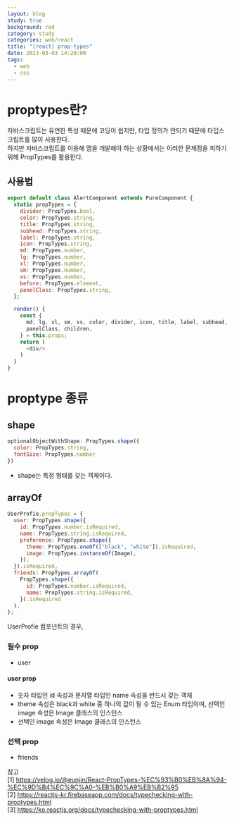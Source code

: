 ```yaml
---
layout: blog
study: true
background: red
category: study
categories: web/react
title: "[react] prop-types"
date: 2023-03-03 14:20:00
tags:
  - web
  - css
---
```


# proptypes란?

자바스크립트는 유연한 특성 때문에 코딩이 쉽지만, 타입 정의가 안되기 때문에 타입스크립트를 많이 사용한다.   
하지만 자바스크립트를 이용해 앱을 개발해야 하는 상황에서는 이러한 문제점을 피하기 위해 PropTypes를 활용한다.

## 사용법

```js
export default class AlertComponent extends PureComponent {
  static propTypes = {
    divider: PropTypes.bool,
    color: PropTypes.string,
    title: PropTypes.string,
    subhead: PropTypes.string,
    label: PropTypes.string,
    icon: PropTypes.string,
    md: PropTypes.number,
    lg: PropTypes.number,
    xl: PropTypes.number,
    sm: PropTypes.number,
    xs: PropTypes.number,
    before: PropTypes.element,
    panelClass: PropTypes.string,
  };

  render() {
    const {
      md, lg, xl, sm, xs, color, divider, icon, title, label, subhead, before,
      panelClass, children,
    } = this.props;
    return (
      <div/>
    )
  }
}
```

# proptype 종류

## shape

```js
optionalObjectWithShape: PropTypes.shape({
  color: PropTypes.string,
  fontSize: PropTypes.number
})
```

- shape는 특정 형태를 갖는 객체이다.

## arrayOf

```js
UserProfie.propTypes = {
  user: PropTypes.shape({
    id: PropTypes.number.isRequired,
    name: PropTypes.string.isRequired,
    preference: PropTypes.shape({
      theme: PropTypes.oneOf(["black", "white"]).isRequired,
      image: PropTypes.instanceOf(Image),
    }),
  }).isRequired,
  friends: PropTypes.arrayOf(
    PropTypes.shape({
      id: PropTypes.number.isRequired,
      name: PropTypes.string.isRequired,
    }).isRequired
  ),
};
```

UserProfie 컴포넌트의 경우,

### 필수 prop

- user

#### user prop

- 숫자 타입인 id 속성과 문자열 타입인 name 속성을 반드시 갖는 객체
- theme 속성은 black과 white 중 하나의 값이 될 수 있는 Enum 타입이며, 선택인 image 속성은 Image 클래스의 인스턴스
- 선택인 image 속성은 Image 클래스의 인스턴스

### 선택 prop

- friends

참고  
[1] https://velog.io/@eunjin/React-PropTypes-%EC%93%B0%EB%8A%94-%EC%9D%B4%EC%9C%A0-%EB%B0%A9%EB%B2%95  
[2] https://reactjs-kr.firebaseapp.com/docs/typechecking-with-proptypes.html  
[3] https://ko.reactjs.org/docs/typechecking-with-proptypes.html
